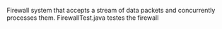 Firewall system that accepts a stream of data packets and concurrently processes them. FirewallTest.java testes the firewall
